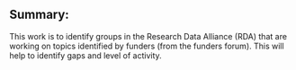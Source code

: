 ## Summary:
This work is to identify groups in the Research Data Alliance (RDA) that are working on topics identified by funders (from the funders forum). This will help to identify gaps and level of activity.
